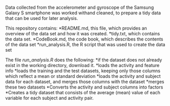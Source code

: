 Data collected from the accelerometer and gyroscope of the Samsung Galaxy S smartphone was  worked withand cleaned, to prepare a tidy data that can be used for later analysis.

This repository contains:
*README.md, this file, which provides an overview of the data set and how it was created.
*tidy.txt, which contains the data set.
*CodeBook.md, the code book, which describes the contents of the data set 
*run_analysis.R, the R script that was used to create the data set 

The file *run_analysis.R* does the following:
*if the dataset does not already exist in the working directory, download it.
*loads the activity and feature info
*loads  the training and the test datasets, keeping only those columns which reflect a mean or standard deviation
*loads the activity and subject data for each dataset, and merges those columns with the dataset
*merges these two datasets
*Converts the activity and subject columns into factors
*Creates  a tidy dataset that consists of the average (mean) value of each variable for each subject and activity pair.